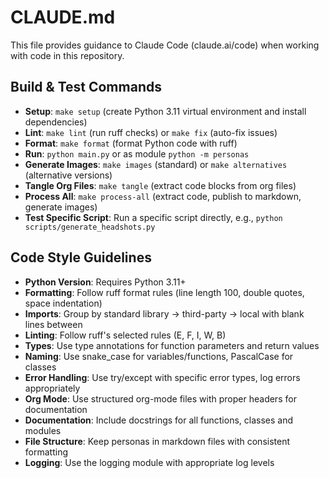 # CLAUDE.md

This file provides guidance to Claude Code (claude.ai/code) when working with code in this repository.

## Build & Test Commands
- **Setup**: `make setup` (create Python 3.11 virtual environment and install dependencies)
- **Lint**: `make lint` (run ruff checks) or `make fix` (auto-fix issues)
- **Format**: `make format` (format Python code with ruff)
- **Run**: `python main.py` or as module `python -m personas` 
- **Generate Images**: `make images` (standard) or `make alternatives` (alternative versions)
- **Tangle Org Files**: `make tangle` (extract code blocks from org files)
- **Process All**: `make process-all` (extract code, publish to markdown, generate images)
- **Test Specific Script**: Run a specific script directly, e.g., `python scripts/generate_headshots.py`

## Code Style Guidelines
- **Python Version**: Requires Python 3.11+
- **Formatting**: Follow ruff format rules (line length 100, double quotes, space indentation)
- **Imports**: Group by standard library → third-party → local with blank lines between
- **Linting**: Follow ruff's selected rules (E, F, I, W, B)
- **Types**: Use type annotations for function parameters and return values
- **Naming**: Use snake_case for variables/functions, PascalCase for classes
- **Error Handling**: Use try/except with specific error types, log errors appropriately
- **Org Mode**: Use structured org-mode files with proper headers for documentation
- **Documentation**: Include docstrings for all functions, classes and modules
- **File Structure**: Keep personas in markdown files with consistent formatting
- **Logging**: Use the logging module with appropriate log levels